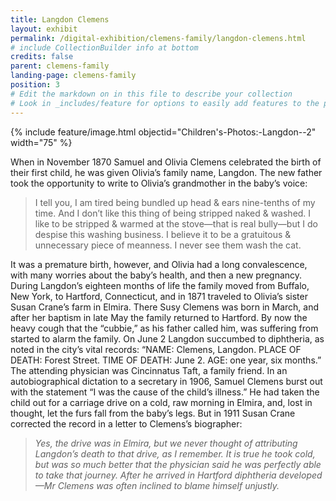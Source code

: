 ```yaml
---
title: Langdon Clemens
layout: exhibit
permalink: /digital-exhibition/clemens-family/langdon-clemens.html
# include CollectionBuilder info at bottom
credits: false
parent: clemens-family
landing-page: clemens-family
position: 3
# Edit the markdown on in this file to describe your collection
# Look in _includes/feature for options to easily add features to the page
---
```


{% include feature/image.html objectid="Children's-Photos:-Langdon--2" width="75" %}

When in November 1870 Samuel and Olivia Clemens celebrated the birth of their first child, he was given Olivia’s family name, Langdon. The new father took the opportunity to write to Olivia’s grandmother in the baby’s voice:

> I tell you, I am tired being bundled up head & ears nine-tenths of my time. And I don’t like this thing of being stripped naked & washed. I like to be stripped & warmed at the stove—that is real bully—but I do despise this washing business. I believe it to be a gratuitous & unnecessary piece of meanness. I never see them wash the cat.

It was a premature birth, however, and Olivia had a long convalescence, with many worries about the baby’s health, and then a new pregnancy. During Langdon’s eighteen months of life the family moved from Buffalo, New York, to Hartford, Connecticut, and in 1871 traveled to Olivia’s sister Susan Crane’s farm in Elmira. There Susy Clemens was born in March, and after her baptism in late May the family returned to Hartford. By now the heavy cough that the “cubbie,” as his father called him, was suffering from started to alarm the family. On June 2 Langdon succumbed to diphtheria, as noted in the city’s vital records: “NAME: Clemens, Langdon. PLACE OF DEATH: Forest Street. TIME OF DEATH: June 2. AGE: one year, six months.” The attending physician was Cincinnatus Taft, a family friend. 
In an autobiographical dictation to a secretary in 1906, Samuel Clemens burst out with the statement “I was the cause of the child’s illness.” He had taken the child out for a carriage drive on a cold, raw morning in Elmira, and, lost in thought, let the furs fall from the baby’s legs. But in 1911 Susan Crane corrected the record in a letter to Clemens’s biographer: 

> *Yes, the drive was in Elmira, but we never thought of attributing Langdon’s death to that drive, as I remember. It is true he took cold, but was so much better that the physician said he was perfectly able to take that journey. After he arrived in Hartford diphtheria developed—Mr Clemens was often inclined to blame himself unjustly.*